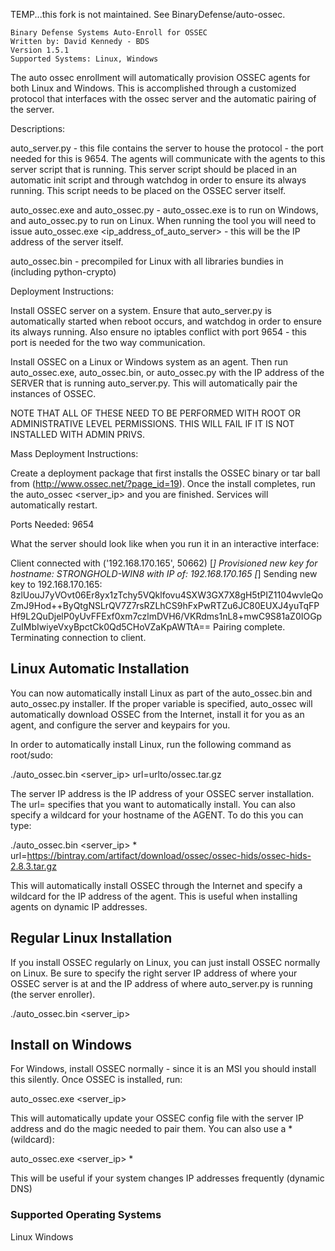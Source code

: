TEMP...this fork is not maintained.  See BinaryDefense/auto-ossec.


~~~~~~~~~~~~~~~~~~~~~~~~~~~~~~~~~~~~~~~~~~~~~~~~~~~~~~~~~~
Binary Defense Systems Auto-Enroll for OSSEC
Written by: David Kennedy - BDS
Version 1.5.1
Supported Systems: Linux, Windows
~~~~~~~~~~~~~~~~~~~~~~~~~~~~~~~~~~~~~~~~~~~~~~~~~~~~~~~~~~

The auto ossec enrollment will automatically provision OSSEC agents for both Linux and Windows. This is accomplished through a customized protocol
that interfaces with the ossec server and the automatic pairing of the server. 


Descriptions:

auto_server.py - this file contains the server to house the protocol - the port needed for this is 9654. The agents will communicate with the agents to this server script that is running. This server script should be placed in an automatic init script and through watchdog in order to ensure its always running. This script needs to be placed on the OSSEC server itself.

auto_ossec.exe and auto_ossec.py - auto_ossec.exe is to run on Windows, and auto_ossec.py to run on Linux. When running the tool you will need to issue auto_ossec.exe <ip_address_of_auto_server> - this will be the IP address of the server itself.

auto_ossec.bin - precompiled for Linux with all libraries bundies in (including python-crypto)

Deployment Instructions:

Install OSSEC server on a system. Ensure that auto_server.py is automatically started when reboot occurs, and watchdog in order to ensure its always running. Also ensure no iptables conflict with port 9654 - this port is needed for the two way communication.

Install OSSEC on a Linux or Windows system as an agent. Then run auto_ossec.exe, auto_ossec.bin, or auto_ossec.py with the IP address of the SERVER that is running auto_server.py. This will automatically pair the instances of OSSEC.

NOTE THAT ALL OF THESE NEED TO BE PERFORMED WITH ROOT OR ADMINISTRATIVE LEVEL PERMISSIONS. THIS WILL FAIL IF IT IS NOT INSTALLED WITH ADMIN PRIVS.

Mass Deployment Instructions:

Create a deployment package that first installs the OSSEC binary or tar ball from (http://www.ossec.net/?page_id=19). Once the install completes, run the auto_ossec <server_ip> and you are finished. Services will automatically restart.

Ports Needed: 9654

What the server should look like when you run it in an interactive interface:

Client connected with  ('192.168.170.165', 50662)
[*] Provisioned new key for hostname: STRONGHOLD-WIN8 with IP of: 192.168.170.165
[*] Sending new key to 192.168.170.165: 8zlUouJ7yVOvt06Er8yx1zTchy5VQklfovu4SXW3GX7X8gH5tPIZ1104wvleQoZmJ9Hod++ByQtgNSLrQV7Z7rsRZLhCS9hFxPwRTZu6JC80EUXJ4yuTqFPHf9L2QuDjelP0yUvFFExf0xm7czlmDVH6/VKRdms1nL8+mwC9S81aZ0IOGpZuIMbIwiyeVxyBpctCk0Qd5CHoVZaKpAWTtA==
Pairing complete. Terminating connection to client.

## Linux Automatic Installation

You can now automatically install Linux as part of the auto_ossec.bin and auto_ossec.py installer. If the proper variable is specified, auto_ossec will automatically download OSSEC from the Internet, install it for you as an agent, and configure the server and keypairs for you.

In order to automatically install Linux, run the following command as root/sudo:

./auto_ossec.bin <server_ip> url=urlto/ossec.tar.gz

The server IP address is the IP address of your OSSEC server installation. The url=<site> specifies that you want to automatically install. You can also specify a wildcard for your hostname of the AGENT. To do this you can type:

./auto_ossec.bin <server_ip> * url=https://bintray.com/artifact/download/ossec/ossec-hids/ossec-hids-2.8.3.tar.gz

This will automatically install OSSEC through the Internet and specify a wildcard for the IP address of the agent. This is useful when installing agents on dynamic IP addresses.

## Regular Linux Installation

If you install OSSEC regularly on Linux, you can just install OSSEC normally on Linux. Be sure to specify the right server IP address of where your OSSEC server is at and the IP address of where auto_server.py is running (the server enroller).

./auto_ossec.bin <server_ip>

## Install on Windows

For Windows, install OSSEC normally - since it is an MSI you should install this silently. Once OSSEC is installed, run:

auto_ossec.exe <server_ip>

This will automatically update your OSSEC config file with the server IP address and do the magic needed to pair them. You can also use a * (wildcard):

auto_ossec.exe <server_ip> *

This will be useful if your system changes IP addresses frequently (dynamic DNS)

### Supported Operating Systems

Linux
Windows


